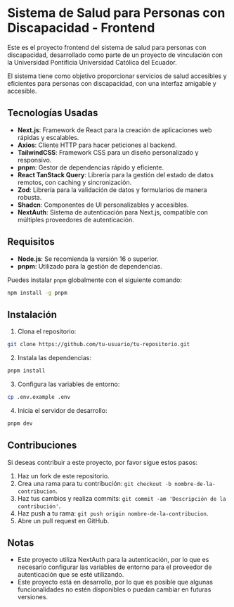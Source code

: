 # Sistema de Salud para Personas con Discapacidad - Frontend

Este es el proyecto frontend del sistema de salud para personas con discapacidad, desarrollado como parte de un proyecto de vinculación con la Universidad Pontificia Universidad Católica del Ecuador.

El sistema tiene como objetivo proporcionar servicios de salud accesibles y eficientes para personas con discapacidad, con una interfaz amigable y accesible.

## Tecnologías Usadas

- **Next.js**: Framework de React para la creación de aplicaciones web rápidas y escalables.
- **Axios**: Cliente HTTP para hacer peticiones al backend.
- **TailwindCSS**: Framework CSS para un diseño personalizado y responsivo.
- **pnpm**: Gestor de dependencias rápido y eficiente.
- **React TanStack Query**: Librería para la gestión del estado de datos remotos, con caching y sincronización.
- **Zod**: Librería para la validación de datos y formularios de manera robusta.
- **Shadcn**: Componentes de UI personalizables y accesibles.
- **NextAuth**: Sistema de autenticación para Next.js, compatible con múltiples proveedores de autenticación.

## Requisitos

- **Node.js**: Se recomienda la versión 16 o superior.
- **pnpm**: Utilizado para la gestión de dependencias.

Puedes instalar `pnpm` globalmente con el siguiente comando:

```bash
npm install -g pnpm
```

## Instalación

1. Clona el repositorio:

```bash
git clone https://github.com/tu-usuario/tu-repositorio.git
```

2. Instala las dependencias:

```bash
pnpm install
```

3. Configura las variables de entorno:

```bash
cp .env.example .env
```

4. Inicia el servidor de desarrollo:

```bash
pnpm dev
```

## Contribuciones

Si deseas contribuir a este proyecto, por favor sigue estos pasos:

1. Haz un fork de este repositorio.
2. Crea una rama para tu contribución: `git checkout -b nombre-de-la-contribucion`.
3. Haz tus cambios y realiza commits: `git commit -am 'Descripción de la contribución'`.
4. Haz push a tu rama: `git push origin nombre-de-la-contribucion`.
5. Abre un pull request en GitHub.

## Notas

- Este proyecto utiliza NextAuth para la autenticación, por lo que es necesario configurar las variables de entorno para el proveedor de autenticación que se esté utilizando.
- Este proyecto está en desarrollo, por lo que es posible que algunas funcionalidades no estén disponibles o puedan cambiar en futuras versiones.
